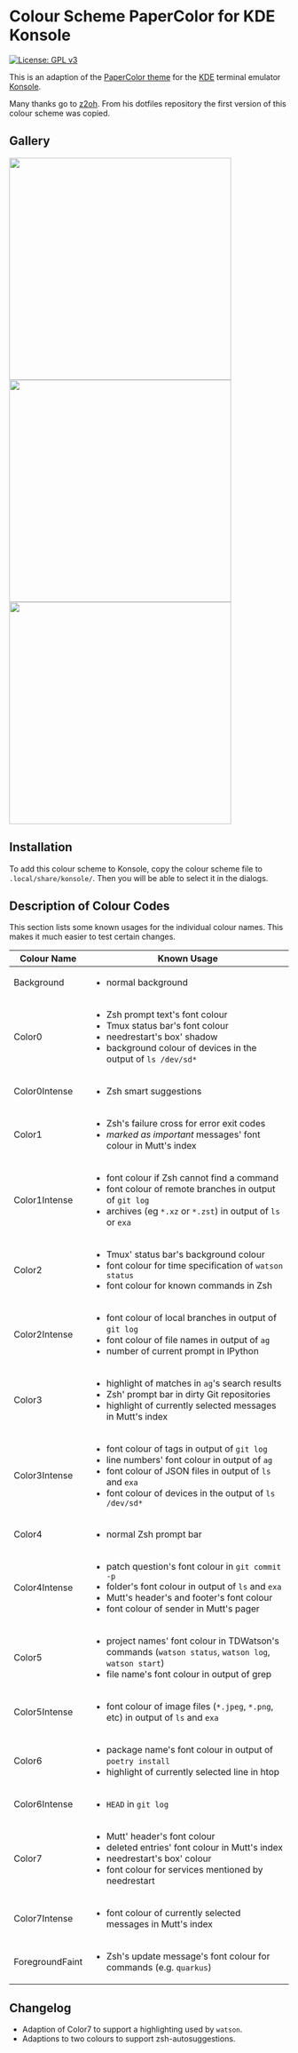 # Colour Scheme PaperColor for KDE Konsole

[![License: GPL v3](https://img.shields.io/badge/License-GPLv3-blue.svg)](https://www.gnu.org/licenses/gpl-3.0)

This is an adaption of the [PaperColor
theme](https://github.com/NLKNguyen/papercolor-theme) for the
[KDE](https://kde.org) terminal emulator [Konsole](https://konsole.kde.org).

Many thanks go to [z2oh](https://github.com/z2oh|z2oh). From his dotfiles
repository the first version of this colour scheme was copied.

## Gallery

<img src="https://raw.github.com/MaxG87/konsole-papercolor/master/screenshots/manpage-and-highligt.png" width="400"/>
<img src="https://raw.github.com/MaxG87/konsole-papercolor/master/screenshots/watson-grey.png" width="400"/>
<img src="https://raw.github.com/MaxG87/konsole-papercolor/master/screenshots/zsh.png" width="400"/>

## Installation

To add this colour scheme to Konsole, copy the colour scheme file to
`.local/share/konsole/`. Then you will be able to select it in the dialogs.

## Description of Colour Codes

This section lists some known usages for the individual colour names. This
makes it much easier to test certain changes.

Colour Name | Known Usage
----------- | -----------
Background | <ul><li>normal background</li></ul>
Color0 | <ul><li>Zsh prompt text's font colour</li><li>Tmux status bar's font colour</li><li>needrestart's box' shadow</li><li>background colour of devices in the output of `ls /dev/sd*`</li></ul>
Color0Intense | <ul><li>Zsh smart suggestions</li></ul>
Color1 | <ul><li>Zsh's failure cross for error exit codes</li><li>_marked as important_ messages' font colour in Mutt's index</li></ul>
Color1Intense | <ul><li>font colour if Zsh cannot find a command</li><li>font colour of remote branches in output of `git log`</li><li>archives (eg `*.xz` or `*.zst`) in output of `ls` or `exa`</li></ul>
Color2 | <ul><li>Tmux' status bar's background colour</li><li>font colour for time specification of `watson status`</li><li>font colour for known commands in Zsh</li></ul>
Color2Intense | <ul><li>font colour of local branches in output of `git log`</li><li>font colour of file names in output of `ag`</li><li>number of current prompt in IPython</li></ul>
Color3 | <ul><li>highlight of matches in `ag`'s search results</li><li>Zsh' prompt bar in dirty Git repositories</li><li>highlight of currently selected messages in Mutt's index</li></ul>
Color3Intense | <ul><li>font colour of tags in output of `git log`</li><li>line numbers' font colour in output of `ag`</li><li>font colour of JSON files in output of `ls` and `exa`</li><li>font colour of devices in the output of `ls /dev/sd*`</li></ul>
Color4 | <ul><li>normal Zsh prompt bar</li></ul>
Color4Intense | <ul><li>patch question's font colour in `git commit -p`</li><li>folder's font colour in output of `ls` and `exa`</li><li>Mutt's header's and footer's font colour</li><li>font colour of sender in Mutt's pager</li></ul>
Color5 | <ul><li>project names' font colour in TDWatson's commands (`watson status`, `watson log`, `watson start`)</li><li>file name's font colour in output of grep</li></ul>
Color5Intense | <ul><li>font colour of image files (`*.jpeg`, `*.png`, etc) in output of `ls` and `exa`</li></ul>
Color6 | <ul><li>package name's font colour in output of `poetry install`</li><li>highlight of currently selected line in htop</li></ul>
Color6Intense | <ul><li>`HEAD` in `git log`</li></ul>
Color7 | <ul><li>Mutt' header's font colour</li><li>deleted entries' font colour in Mutt's index</li><li>needrestart's box' colour</li><li>font colour for services mentioned by needrestart</li></ul>
Color7Intense | <ul><li>font colour of currently selected messages in Mutt's index</li></ul>
ForegroundFaint | <ul><li>Zsh's update message's font colour for commands (e.g. `quarkus`)</li></ul>



## Changelog

- Adaption of Color7 to support a highlighting used by `watson`.
- Adaptions to two colours to support zsh-autosuggestions.
